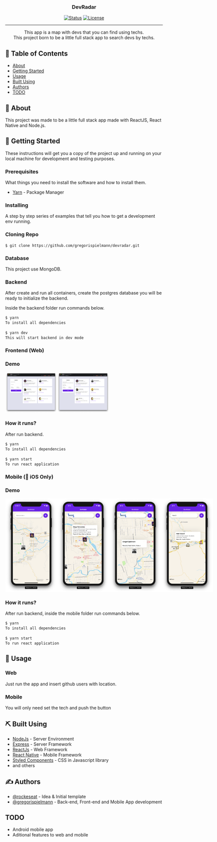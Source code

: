 <!--<p align="center">
  <a href="" rel="noopener">
 <img width=200px src="https://github.com/Rocketseat/bootcamp-gostack-desafio-02/raw/master/.github/logo.png" alt="Project logo"></a>
</p>-->

<h3 align="center">DevRadar</h3>

<div align="center">

[![Status](https://img.shields.io/badge/status-active-success.svg)]()
[![License](https://img.shields.io/badge/license-MIT-blue.svg)](/LICENSE)

</div>

---

<p align="center"> This app is a map with devs that you can find using techs.
<br>
This project born to be a little full stack app to search devs by techs.
    <br> 
</p>

## 📝 Table of Contents

- [About](#about)
- [Getting Started](#getting_started)
- [Usage](#usage)
- [Built Using](#built_using)
- [Authors](#authors)
- [TODO](#todo)

## 🧐 About <a name = "about"></a>

This project was made to be a little full stack app made with ReactJS, React Native and Node.js.

## 🏁 Getting Started <a name = "getting_started"></a>

These instructions will get you a copy of the project up and running on your local machine for development and testing purposes.

### Prerequisites

What things you need to install the software and how to install them.

- [Yarn](https://yarnpkg.com/lang/en/) - Package Manager

### Installing

A step by step series of examples that tell you how to get a development env running.

### Cloning Repo

```
$ git clone https://github.com/gregorispielmann/devradar.git
```

### Database

This project use MongoDB.

### Backend

After create and run all containers, create the postgres database you will be ready to initialize the backend.

Inside the backend folder run commands below.

```
$ yarn
To install all dependencies

$ yarn dev
This will start backend in dev mode

```

### Frontend (Web)

### Demo

<div style="display: flex;">

<img src="screenshots/screenshot1.png" width="33%">
<img src="screenshots/screenshot2.png" width="33%">

</div>

### How it runs?

After run backend.

```
$ yarn
To install all dependencies

$ yarn start
To run react application
```

### Mobile (:apple: iOS Only)

### Demo

<div style="display: flex;">

<img src="screenshots/screenshotios1.png" width="33%">
<img src="screenshots/screenshotios2.png" width="33%">
<img src="screenshots/screenshotios3.png" width="33%">
<img src="screenshots/screenshotios4.png" width="33%">

</div>

### How it runs?

After run backend, inside the mobile folder run commands below.

```
$ yarn
To install all dependencies

$ yarn start
To run react application
```

## 🎈 Usage <a name="usage"></a>

### Web

Just run the app and insert github users with location.

### Mobile

You will only need set the tech and push the button

## ⛏️ Built Using <a name = "built_using"></a>

- [NodeJs](https://nodejs.org/en/) - Server Environment
- [Express](https://expressjs.com/) - Server Framework
- [ReactJs](https://reactjs.org/) - Web Framework
- [React Native](https://react-native.org/) - Mobile Framework
- [Styled Components](https://www.styled-components.com/) - CSS in Javascript library
- and others

## ✍️ Authors <a name = "authors"></a>

- [@rockeseat](https://rocketseat.com.br/bootcamp) - Idea & Initial template
- [@gregorispielmann](https://github.com/gregorispielmann) - Back-end, Front-end and Mobile App development

## TODO <a name="todo"></a>

- Android mobile app
- Aditional features to web and mobile

